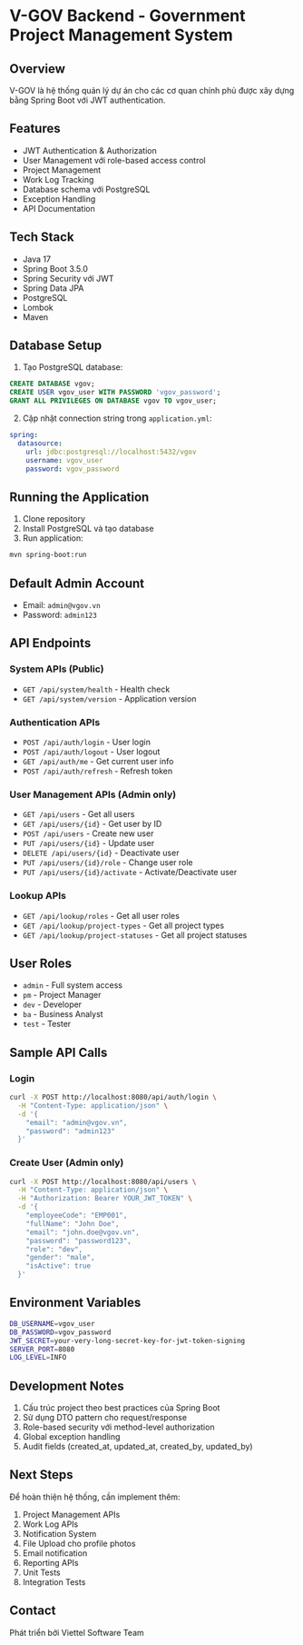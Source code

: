 # V-GOV Backend - Government Project Management System

## Overview
V-GOV là hệ thống quản lý dự án cho các cơ quan chính phủ được xây dựng bằng Spring Boot với JWT authentication.

## Features
- JWT Authentication & Authorization
- User Management với role-based access control
- Project Management
- Work Log Tracking
- Database schema với PostgreSQL
- Exception Handling
- API Documentation

## Tech Stack
- Java 17
- Spring Boot 3.5.0
- Spring Security với JWT
- Spring Data JPA
- PostgreSQL
- Lombok
- Maven

## Database Setup
1. Tạo PostgreSQL database:
```sql
CREATE DATABASE vgov;
CREATE USER vgov_user WITH PASSWORD 'vgov_password';
GRANT ALL PRIVILEGES ON DATABASE vgov TO vgov_user;
```

2. Cập nhật connection string trong `application.yml`:
```yaml
spring:
  datasource:
    url: jdbc:postgresql://localhost:5432/vgov
    username: vgov_user
    password: vgov_password
```

## Running the Application
1. Clone repository
2. Install PostgreSQL và tạo database
3. Run application:
```bash
mvn spring-boot:run
```

## Default Admin Account
- Email: `admin@vgov.vn`
- Password: `admin123`

## API Endpoints

### System APIs (Public)
- `GET /api/system/health` - Health check
- `GET /api/system/version` - Application version

### Authentication APIs
- `POST /api/auth/login` - User login
- `POST /api/auth/logout` - User logout
- `GET /api/auth/me` - Get current user info
- `POST /api/auth/refresh` - Refresh token

### User Management APIs (Admin only)
- `GET /api/users` - Get all users
- `GET /api/users/{id}` - Get user by ID
- `POST /api/users` - Create new user
- `PUT /api/users/{id}` - Update user
- `DELETE /api/users/{id}` - Deactivate user
- `PUT /api/users/{id}/role` - Change user role
- `PUT /api/users/{id}/activate` - Activate/Deactivate user

### Lookup APIs
- `GET /api/lookup/roles` - Get all user roles
- `GET /api/lookup/project-types` - Get all project types
- `GET /api/lookup/project-statuses` - Get all project statuses

## User Roles
- `admin` - Full system access
- `pm` - Project Manager
- `dev` - Developer
- `ba` - Business Analyst
- `test` - Tester

## Sample API Calls

### Login
```bash
curl -X POST http://localhost:8080/api/auth/login \
  -H "Content-Type: application/json" \
  -d '{
    "email": "admin@vgov.vn",
    "password": "admin123"
  }'
```

### Create User (Admin only)
```bash
curl -X POST http://localhost:8080/api/users \
  -H "Content-Type: application/json" \
  -H "Authorization: Bearer YOUR_JWT_TOKEN" \
  -d '{
    "employeeCode": "EMP001",
    "fullName": "John Doe",
    "email": "john.doe@vgov.vn",
    "password": "password123",
    "role": "dev",
    "gender": "male",
    "isActive": true
  }'
```

## Environment Variables
```bash
DB_USERNAME=vgov_user
DB_PASSWORD=vgov_password
JWT_SECRET=your-very-long-secret-key-for-jwt-token-signing
SERVER_PORT=8080
LOG_LEVEL=INFO
```

## Development Notes
1. Cấu trúc project theo best practices của Spring Boot
2. Sử dụng DTO pattern cho request/response
3. Role-based security với method-level authorization
4. Global exception handling
5. Audit fields (created_at, updated_at, created_by, updated_by)

## Next Steps
Để hoàn thiện hệ thống, cần implement thêm:
1. Project Management APIs
2. Work Log APIs
3. Notification System
4. File Upload cho profile photos
5. Email notification
6. Reporting APIs
7. Unit Tests
8. Integration Tests

## Contact
Phát triển bởi Viettel Software Team
